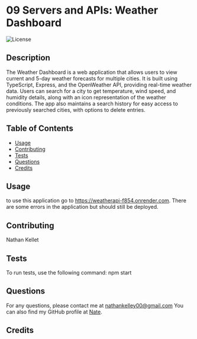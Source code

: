 # 09 Servers and APIs: Weather Dashboard

![License](https://img.shields.io/badge/License-MIT-blue.svg)

## Description

The Weather Dashboard is a web application that allows users to view current and 5-day weather forecasts for multiple cities. It is built using TypeScript, Express, and the OpenWeather API, providing real-time weather data. Users can search for a city to get temperature, wind speed, and humidity details, along with an icon representation of the weather conditions. The app also maintains a search history for easy access to previously searched cities, with options to delete entries.

## Table of Contents

-   [Usage](#usage)
-   [Contributing](#contributing)
-   [Tests](#tests)
-   [Questions](#questions)
-   [Credits](#credits)

## Usage
to use this application go to https://weatherapi-f854.onrender.com. There are some errors in the application but should still be deployed.

## Contributing

Nathan Kellet

## Tests

To run tests, use the following command: npm start

## Questions

For any questions, please contact me at nathankelley00@gmail.com You can also find my GitHub profile at [Nate](https://github.com/nate236).

## Credits


